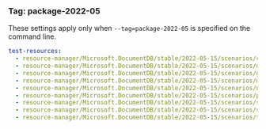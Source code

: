 ### Tag: package-2022-05

These settings apply only when `--tag=package-2022-05` is specified on the command line.

``` yaml $(tag) == 'package-2022-05'
test-resources:
  - resource-manager/Microsoft.DocumentDB/stable/2022-05-15/scenarios/cassandraresources.yaml
  - resource-manager/Microsoft.DocumentDB/stable/2022-05-15/scenarios/databaseaccounts.yaml
  - resource-manager/Microsoft.DocumentDB/stable/2022-05-15/scenarios/gremlinresources.yaml
  - resource-manager/Microsoft.DocumentDB/stable/2022-05-15/scenarios/mongodbresources.yaml
  - resource-manager/Microsoft.DocumentDB/stable/2022-05-15/scenarios/notebookworkspaces.yaml
  - resource-manager/Microsoft.DocumentDB/stable/2022-05-15/scenarios/privateendpointconnections.yaml
  - resource-manager/Microsoft.DocumentDB/stable/2022-05-15/scenarios/service.yaml
  - resource-manager/Microsoft.DocumentDB/stable/2022-05-15/scenarios/sqlresources.yaml
  - resource-manager/Microsoft.DocumentDB/stable/2022-05-15/scenarios/tableresources.yaml
```